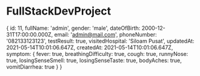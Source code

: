 # FullStackDevProject

{
    id: 11,
    fullName: 'admin',
    gender: 'male',
    dateOfBirth: 2000-12-31T17:00:00.000Z,
    email: 'admin@mail.com',
    phoneNumber: '082133123123',
    testResult: true,
    visitedHospital: 'Siloam Pusat',
    updatedAt: 2021-05-14T10:01:06.647Z,
    createdAt: 2021-05-14T10:01:06.647Z,
    symptom: {
        fever: true,
        breathingDifficulty: true,
        cough: true,
        runnyNose: true,
        losingSenseSmell: true,
        losingSenseTaste: true,
        bodyAches: true,
        vomitDiarrhea: true
    }
}